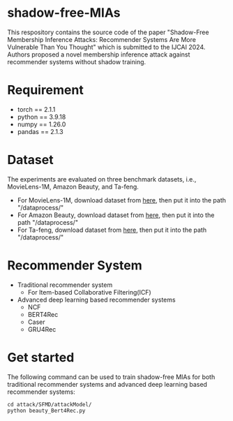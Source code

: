 # shadow-free-MIAs
This respository contains the source code of the paper "Shadow-Free Membership Inference Attacks: Recommender Systems Are More Vulnerable Than You Thought" which is submitted to the IJCAI 2024. Authors proposed a novel membership inference attack against recommender systems without shadow training. 
# Requirement
* torch == 2.1.1
* python == 3.9.18
* numpy == 1.26.0
* pandas == 2.1.3


# Dataset
The experiments are evaluated on three benchmark datasets, i.e., MovieLens-1M, Amazon Beauty, and Ta-feng. 
* For MovieLens-1M, download dataset from [here](https://grouplens.org/datasets/movielens/1m/), then put it into the path "/dataprocess/"
* For Amazon Beauty, download dataset from [here](https://cseweb.ucsd.edu/~jmcauley/datasets.html#amazon_reviews), then put it into the path "/dataprocess/"
* For Ta-feng, download dataset from [here](https://www.kaggle.com/datasets/chiranjivdas09/ta-feng-grocery-dataset), then put it into the path "/dataprocess/"

# Recommender System
* Traditional recommender system
  * For Item-based Collaborative Filtering(ICF)
* Advanced deep learning based recommender systems
  * NCF
  * BERT4Rec
  * Caser
  * GRU4Rec


# Get started
The following command can be used to train shadow-free MIAs for both traditional recommender systems and advanced deep learning based recommender systems:
```
cd attack/SFMD/attackModel/
python beauty_Bert4Rec.py
```

